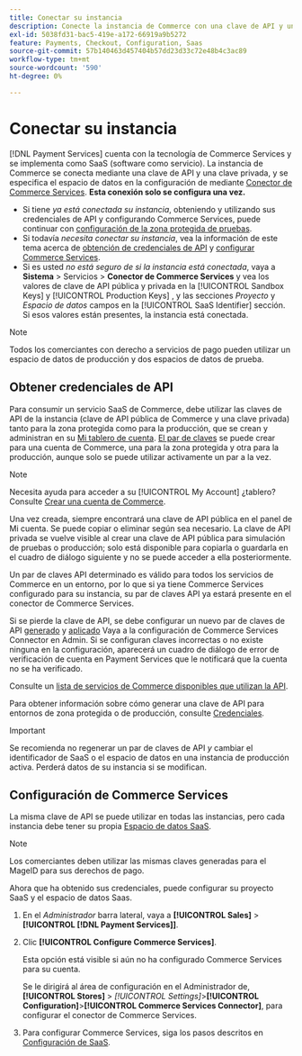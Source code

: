 ```yaml
---
title: Conectar su instancia
description: Conecte la instancia de Commerce con una clave de API y una clave privada, y especifique el espacio de datos en la configuración.
exl-id: 5038fd31-bac5-419e-a172-66919a9b5272
feature: Payments, Checkout, Configuration, Saas
source-git-commit: 57b140463d457404b57dd23d33c72e48b4c3ac89
workflow-type: tm+mt
source-wordcount: '590'
ht-degree: 0%

---
```


# Conectar su instancia

[!DNL Payment Services] cuenta con la tecnología de Commerce Services y se implementa como SaaS (software como servicio). La instancia de Commerce se conecta mediante una clave de API y una clave privada, y se especifica el espacio de datos en la configuración de mediante [Conector de Commerce Services](https://experienceleague.adobe.com/docs/commerce-merchant-services/user-guides/saas.html). **Esta conexión solo se configura una vez.**

* Si tiene *ya está conectada su instancia*, obteniendo y utilizando sus credenciales de API y configurando Commerce Services, puede continuar con [configuración de la zona protegida de pruebas](https://experienceleague.adobe.com/docs/commerce-merchant-services/payment-services/get-started/sandbox.html).
* Si todavía *necesita conectar su instancia*, vea la información de este tema acerca de [obtención de credenciales de API](#obtain-api-credentials) y [configurar Commerce Services](#configure-commerce-services).
* Si es usted *no está seguro de si la instancia está conectada*, vaya a **Sistema** > Servicios > **Conector de Commerce Services** y vea los valores de clave de API pública y privada en la [!UICONTROL Sandbox Keys] y [!UICONTROL Production Keys] , y las secciones *Proyecto* y *Espacio de datos* campos en la [!UICONTROL SaaS Identifier] sección. Si esos valores están presentes, la instancia está conectada.

>[!NOTE]
>
>Todos los comerciantes con derecho a servicios de pago pueden utilizar un espacio de datos de producción y dos espacios de datos de prueba.

## Obtener credenciales de API

Para consumir un servicio SaaS de Commerce, debe utilizar las claves de API de la instancia (clave de API pública de Commerce y una clave privada) tanto para la zona protegida como para la producción, que se crean y administran en su [Mi tablero de cuenta](https://account.magento.com/customer/account/login). [El par de claves](https://docs.magento.com/user-guide/configuration/services/saas.html) se puede crear para una cuenta de Commerce, una para la zona protegida y otra para la producción, aunque solo se puede utilizar activamente un par a la vez.

>[!NOTE]
>
>Necesita ayuda para acceder a su [!UICONTROL My Account] ¿tablero? Consulte [Crear una cuenta de Commerce](https://docs.magento.com/user-guide/magento/magento-account-create.html).

Una vez creada, siempre encontrará una clave de API pública en el panel de Mi cuenta. Se puede copiar o eliminar según sea necesario. La clave de API privada se vuelve visible al crear una clave de API pública para simulación de pruebas o producción; solo está disponible para copiarla o guardarla en el cuadro de diálogo siguiente y no se puede acceder a ella posteriormente.

Un par de claves API determinado es válido para todos los servicios de Commerce en un entorno, por lo que si ya tiene Commerce Services configurado para su instancia, su par de claves API ya estará presente en el conector de Commerce Services.

Si se pierde la clave de API, se debe configurar un nuevo par de claves de API [generado](https://experienceleague.adobe.com/docs/commerce-merchant-services/payment-services/get-started/connect.html#generate-an-api-key-and-private-key) y [aplicado](https://experienceleague.adobe.com/docs/commerce-merchant-services/payment-services/get-started/connect.html#configure-saas-project) Vaya a la configuración de Commerce Services Connector en Admin. Si se configuran claves incorrectas o no existe ninguna en la configuración, aparecerá un cuadro de diálogo de error de verificación de cuenta en Payment Services que le notificará que la cuenta no se ha verificado.

Consulte un [lista de servicios de Commerce disponibles que utilizan la API](https://docs.magento.com/user-guide/system/saas.html#available-services).

Para obtener información sobre cómo generar una clave de API para entornos de zona protegida o de producción, consulte [Credenciales](https://experienceleague.adobe.com/docs/commerce-merchant-services/user-guides/saas.html#apikey).

>[!IMPORTANT]
>
>Se recomienda no regenerar un par de claves de API *y* cambiar el identificador de SaaS o el espacio de datos en una instancia de producción activa. Perderá datos de su instancia si se modifican.

## Configuración de Commerce Services

La misma clave de API se puede utilizar en todas las instancias, pero cada instancia debe tener su propia [Espacio de datos SaaS](https://experienceleague.adobe.com/docs/commerce-merchant-services/user-guides/saas.html#saasenv).

>[!NOTE]
>
>Los comerciantes deben utilizar las mismas claves generadas para el MageID para sus derechos de pago.

Ahora que ha obtenido sus credenciales, puede configurar su proyecto SaaS y el espacio de datos Saas.

1. En el _Administrador_ barra lateral, vaya a **[!UICONTROL Sales]** > **[!UICONTROL [!DNL Payment Services]]**.
1. Clic **[!UICONTROL Configure Commerce Services]**.

   Esta opción está visible si aún no ha configurado Commerce Services para su cuenta.

   Se le dirigirá al área de configuración en el Administrador de, **[!UICONTROL Stores]** > _[!UICONTROL Settings]_>**[!UICONTROL Configuration]**>**[!UICONTROL Commerce Services Connector]**, para configurar el conector de Commerce Services.

1. Para configurar Commerce Services, siga los pasos descritos en [Configuración de SaaS](https://experienceleague.adobe.com/docs/commerce-merchant-services/user-guides/integration-services/saas.html#saasenv).
